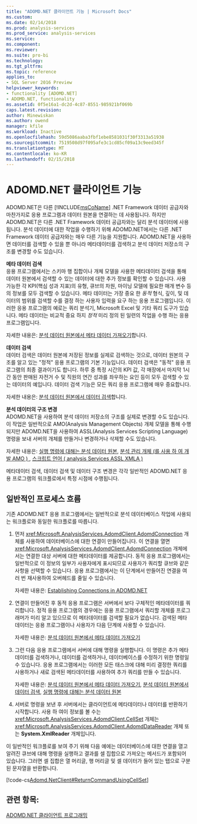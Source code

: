```yaml
---
title: "ADOMD.NET 클라이언트 기능 | Microsoft Docs"
ms.custom: 
ms.date: 02/14/2018
ms.prod: analysis-services
ms.prod_service: analysis-services
ms.service: 
ms.component: 
ms.reviewer: 
ms.suite: pro-bi
ms.technology: 
ms.tgt_pltfrm: 
ms.topic: reference
applies_to:
- SQL Server 2016 Preview
helpviewer_keywords:
- functionality [ADOMD.NET]
- ADOMD.NET, functionality
ms.assetid: 0f5e16a1-dc2d-4c87-8551-985921bf069b
caps.latest.revision: 
author: Minewiskan
ms.author: owend
manager: kfile
ms.workload: Inactive
ms.openlocfilehash: 59d5086aaba3fbf1ebe8581031f30f3313a51938
ms.sourcegitcommit: 7519508d97f095afe3c1cd85cf09a13c9eed345f
ms.translationtype: MT
ms.contentlocale: ko-KR
ms.lasthandoff: 02/15/2018
---
```

# <a name="adomdnet-client-functionality"></a>ADOMD.NET 클라이언트 기능
  ADOMD.NET은 다른 [!INCLUDE[msCoName](../../includes/msconame-md.md)] .NET Framework 데이터 공급자와 마찬가지로 응용 프로그램과 데이터 원본을 연결하는 데 사용됩니다. 하지만 ADOMD.NET은 다른 .NET Framework 데이터 공급자와는 달리 분석 데이터에 사용됩니다. 분석 데이터에 대한 작업을 수행하기 위해 ADOMD.NET에서는 다른 .NET Framework 데이터 공급자와는 매우 다른 기능을 지원합니다. ADOMD.NET을 사용하면 데이터를 검색할 수 있을 뿐 아니라 메타데이터를 검색하고 분석 데이터 저장소의 구조를 변경할 수도 있습니다.  
  
 **메타 데이터 검색**  
 응용 프로그램에서는 스키마 행 집합이나 개체 모델을 사용한 메타데이터 검색을 통해 데이터 원본에서 검색할 수 있는 데이터에 대한 추가 정보를 확인할 수 있습니다. 사용 가능한 각 KPI(핵심 성과 지표)의 유형, 큐브의 차원, 마이닝 모델에 필요한 매개 변수 등의 정보를 모두 검색할 수 있습니다. 메타 데이터는 가장 중요 한 *동적* 형식, 깊이, 및 데이터의 범위를 검색할 수를 결정 하는 사용자 입력을 요구 하는 응용 프로그램입니다. 이러한 응용 프로그램의 예로는 쿼리 분석기, Microsoft Excel 및 기타 쿼리 도구가 있습니다. 메타 데이터는 비교적 중요 하지 *정적* 미리 정의 된 일련의 작업을 수행 하는 응용 프로그램입니다.  
  
 자세한 내용은: [분석 데이터 원본에서 메타 데이터 가져오기](../../analysis-services/multidimensional-models-adomd-net-client/retrieving-metadata-from-an-analytical-data-source.md)합니다.  
  
 **데이터 검색**  
 데이터 검색은 데이터 원본에 저장된 정보를 실제로 검색하는 것으로, 데이터 원본의 구조를 알고 있는 "정적" 응용 프로그램의 기본 기능입니다. 데이터 검색은 "동적" 응용 프로그램의 최종 결과이기도 합니다. 하루 중 특정 시간의 KPI 값, 각 매장에서 마지막 1시간 동안 판매된 자전거 수 및 직원의 연간 성과를 좌우하는 요인 등이 모두 검색할 수 있는 데이터의 예입니다. 데이터 검색 기능은 모든 쿼리 응용 프로그램에 매우 중요합니다.  
  
 자세한 내용은: [분석 데이터 원본에서 데이터 검색](../../analysis-services/multidimensional-models-adomd-net-client/retrieving-data-from-an-analytical-data-source.md)합니다.  
  
 **분석 데이터의 구조 변경**  
 ADOMD.NET을 사용하여 분석 데이터 저장소의 구조를 실제로 변경할 수도 있습니다. 이 작업은 일반적으로 AMO(Analysis Management Objects) 개체 모델을 통해 수행되지만 ADOMD.NET을 사용하여 ASSL(Analysis Services Scripting Language) 명령을 보내 서버의 개체를 만들거나 변경하거나 삭제할 수도 있습니다.  
  
 자세한 내용은: [실행 명령에 대해는 분석 데이터 원본](../../analysis-services/multidimensional-models-adomd-net-client/executing-commands-against-an-analytical-data-source.md), [분석 관리 개체 &#40;를 사용 하 여 개발 AMO &#41; ](../../analysis-services/multidimensional-models/analysis-management-objects/developing-with-analysis-management-objects-amo.md), [스크립트 언어 &#40; analysis Services ASSL XMLA &#41;](../../analysis-services/scripting/analysis-services-scripting-language-assl-for-xmla.md)  
  
 메타데이터 검색, 데이터 검색 및 데이터 구조 변경은 각각 일반적인 ADOMD.NET 응용 프로그램의 워크플로에서 특정 시점에 수행됩니다.  
  
## <a name="typical-process-flow"></a>일반적인 프로세스 흐름  
 기존 ADOMD.NET 응용 프로그램에서는 일반적으로 분석 데이터베이스 작업에 사용되는 워크플로와 동일한 워크플로를 따릅니다.  
  
1.  먼저 <xref:Microsoft.AnalysisServices.AdomdClient.AdomdConnection> 개체를 사용하여 데이터베이스에 대한 연결이 만들어집니다. 이 연결을 열면 <xref:Microsoft.AnalysisServices.AdomdClient.AdomdConnection> 개체에서는 연결한 대상 서버에 대한 메타데이터를 제공합니다. 동적 응용 프로그램에서는 일반적으로 이 정보의 일부가 사용자에게 표시되므로 사용자가 쿼리할 큐브와 같은 사항을 선택할 수 있습니다. 응용 프로그램에서는 이 단계에서 만들어진 연결을 여러 번 재사용하여 오버헤드를 줄일 수 있습니다.  
  
     자세한 내용은: [Establishing Connections in ADOMD.NET](../../analysis-services/multidimensional-models-adomd-net-client/connections-in-adomd-net.md)  
  
2.  연결이 만들어진 후 동적 응용 프로그램은 서버에서 보다 구체적인 메타데이터를 쿼리합니다. 정적 응용 프로그램의 경우에는 응용 프로그램에서 쿼리할 개체를 프로그래머가 미리 알고 있으므로 이 메타데이터를 검색할 필요가 없습니다. 검색된 메타데이터는 응용 프로그램이나 사용자가 다음 단계에 사용할 수 있습니다.  
  
     자세한 내용은: [분석 데이터 원본에서 메타 데이터 가져오기](../../analysis-services/multidimensional-models-adomd-net-client/retrieving-metadata-from-an-analytical-data-source.md)  
  
3.  그런 다음 응용 프로그램에서 서버에 대해 명령을 실행합니다. 이 명령은 추가 메타데이터를 검색하거나, 데이터를 검색하거나, 데이터베이스를 수정하기 위한 명령일 수 있습니다. 응용 프로그램에서는 이러한 모든 태스크에 대해 미리 결정한 쿼리를 사용하거나 새로 검색된 메타데이터를 사용하여 추가 쿼리를 만들 수 있습니다.  
  
     자세한 내용은: [분석 데이터 원본에서 메타 데이터 가져오기](../../analysis-services/multidimensional-models-adomd-net-client/retrieving-metadata-from-an-analytical-data-source.md), [분석 데이터 원본에서 데이터 검색](../../analysis-services/multidimensional-models-adomd-net-client/retrieving-data-from-an-analytical-data-source.md), [실행 명령에 대해는 분석 데이터 원본](../../analysis-services/multidimensional-models-adomd-net-client/executing-commands-against-an-analytical-data-source.md)  
  
4.  서버로 명령을 보낸 후 서버에서는 클라이언트에 메타데이터나 데이터를 반환하기 시작합니다. 사용 하 여이 정보를 볼 수는 <xref:Microsoft.AnalysisServices.AdomdClient.CellSet> 개체는 <xref:Microsoft.AnalysisServices.AdomdClient.AdomdDataReader> 개체 또는 **System.XmlReader** 개체입니다.  
  
 이 일반적인 워크플로를 보여 주기 위해 다음 예에는 데이터베이스에 대한 연결을 열고 알려진 큐브에 대해 명령을 실행하고 결과를 셀 집합으로 가져오는 메서드가 포함되어 있습니다. 그러면 셀 집합은 열 머리글, 행 머리글 및 셀 데이터가 들어 있는 탭으로 구분된 문자열을 반환합니다.  
  
 [!code-cs[Adomd.NetClient#ReturnCommandUsingCellSet](../../analysis-services/multidimensional-models-adomd-net-client/codesnippet/csharp/adomd-net-client-functio_1.cs)]  
  
## <a name="see-also"></a>관련 항목:  
 [ADOMD.NET 클라이언트 프로그래밍](../../analysis-services/multidimensional-models-adomd-net-client/adomd-net-client-programming.md)  
  
  
